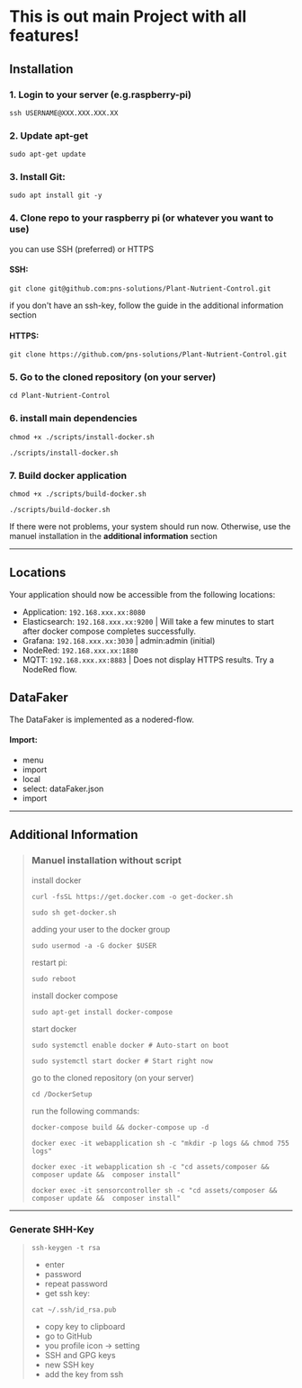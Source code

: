 # This is out main Project with all features!

## Installation
### 1. Login to your server (e.g.raspberry-pi)
```shell
ssh USERNAME@XXX.XXX.XXX.XX
```
### 2. Update apt-get
```shell
sudo apt-get update
```
### 3. Install Git:
```shell
sudo apt install git -y
```
### 4. Clone repo to your raspberry pi (or whatever you want to use)
you can use SSH (preferred) or HTTPS
#### SSH: 
```shell
git clone git@github.com:pns-solutions/Plant-Nutrient-Control.git
```
if you don't have an ssh-key, follow the guide in the additional information section
    
#### HTTPS: 
```shell
git clone https://github.com/pns-solutions/Plant-Nutrient-Control.git
```

### 5. Go to the cloned repository (on your server)
```shell
cd Plant-Nutrient-Control
```

### 6. install main dependencies
```shell
chmod +x ./scripts/install-docker.sh
```
```shell
./scripts/install-docker.sh
```

### 7. Build docker application
```shell
chmod +x ./scripts/build-docker.sh
```
```shell
./scripts/build-docker.sh
```
If there were not problems, your system should run now. Otherwise, use the manuel installation in the **additional information** section

___ 

## Locations
Your application should now be accessible from the following locations:
- Application: `192.168.xxx.xx:8080`
- Elasticsearch: `192.168.xxx.xx:9200` | Will take a few minutes to start after docker compose completes successfully.
- Grafana: `192.168.xxx.xx:3030` | admin:admin (initial)
- NodeRed: `192.168.xxx.xx:1880`
- MQTT: `192.168.xxx.xx:8883` | Does not display HTTPS results. Try a NodeRed flow.


## DataFaker
The DataFaker is implemented as a nodered-flow.
#### Import: 
- menu
- import
- local
- select: dataFaker.json
- import

___ 

## Additional Information

> ### Manuel installation without script
> install docker
> ```shell
> curl -fsSL https://get.docker.com -o get-docker.sh
> ```
> 
> ```shell
> sudo sh get-docker.sh
> ```
> adding your user to the docker group
> ```shell
> sudo usermod -a -G docker $USER
> ```
> 
>restart pi:
>```shell
>sudo reboot
>```
>
>install docker compose
>```shell
>sudo apt-get install docker-compose
>```
>
>start docker
>```shell
>sudo systemctl enable docker # Auto-start on boot
>```
>
>```shell
>sudo systemctl start docker # Start right now
>```
>
>go to the cloned repository (on your server)
>```shell
>cd /DockerSetup
>```
>
>run the following commands:
>```shell
>docker-compose build && docker-compose up -d
>```
>```shell
>docker exec -it webapplication sh -c "mkdir -p logs && chmod 755 logs"
>```
>
>```shell
>docker exec -it webapplication sh -c "cd assets/composer && composer update &&  composer install"
>```
>
>```shell
>docker exec -it sensorcontroller sh -c "cd assets/composer && composer update &&  composer install"
>```

___ 

### Generate SHH-Key
> ```shell
> ssh-keygen -t rsa
> ```
> - enter
> - password
> - repeat password
> - get ssh key:   
> ```shell
> cat ~/.ssh/id_rsa.pub  
> ```
> - copy key to clipboard
> - go to GitHub
> - you profile icon -> setting
> - SSH and GPG keys
> - new SSH key
> - add the key from ssh
